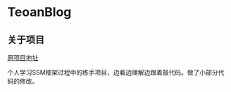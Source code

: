 # TeoanBlog

## 关于项目
[原项目地址](https://github.com/saysky/ForestBlog)

个人学习SSM框架过程中的练手项目，边看边理解边跟着敲代码。做了小部分代码的修改。
